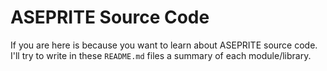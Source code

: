 # ASEPRITE Source Code

If you are here is because you want to learn about ASEPRITE source
code. I'll try to write in these `README.md` files a summary of each
module/library.
